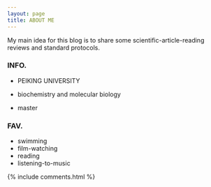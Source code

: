 ```yaml
---
layout: page
title: ABOUT ME
---
```


My main idea for this blog is to share some scientific-article-reading reviews and standard protocols.



### INFO.

- PEIKING UNIVERSITY

- biochemistry and molecular biology

- master

### FAV.
- swimming
- film-watching
- reading
- listening-to-music

{% include comments.html %}

